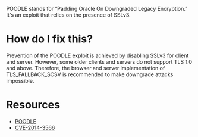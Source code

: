 POODLE stands for “Padding Oracle On Downgraded Legacy Encryption.” It's an exploit that relies on the presence of SSLv3.

# How do I fix this?

Prevention of the POODLE exploit is achieved by disabling SSLv3 for client and server. However, some older clients and servers do not support TLS 1.0 and above. Therefore, the browser and server implementation of TLS_FALLBACK_SCSV is recommended to make downgrade attacks impossible.

# Resources

* [POODLE](https://en.wikipedia.org/wiki/POODLE)
* [CVE-2014-3566](https://cve.mitre.org/cgi-bin/cvename.cgi?name=CVE-2014-3566)
